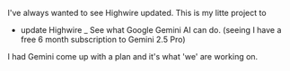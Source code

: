 I've always wanted to see Highwire updated. 
This is my litte project to 
- update Highwire
_ See what Google Gemini AI can do. (seeing I have a free 6 month subscription to Gemini 2.5 Pro)

I had Gemini come up with a plan and it's what 'we' are working on. 
